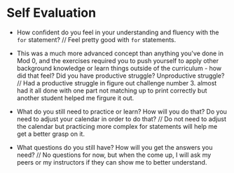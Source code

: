 # Self Evaluation

- How confident do you feel in your understanding and fluency with the `for` statement?
// Feel pretty good with `for` statements.

- This was a much more advanced concept than anything you've done in Mod 0, and the exercises required you to push yourself to apply other background knowledge or learn things outside of the curriculum - how did that feel? Did you have productive struggle? Unproductive struggle?
// Had a productive struggle in figure out challenge number 3.
almost had it all done with one part not matching up to print correctly but another student helped me firgure it out.

- What do you still need to practice or learn? How will you do that? Do you need to adjust your calendar in order to do that?
// Do not need to adjust the calendar but practicing more complex for statements will help me get a better grasp on it.

- What questions do you still have? How will you get the answers you need?
// No questions for now, but when the come up, I will ask my peers or my instructors if they can show me to better understand.
